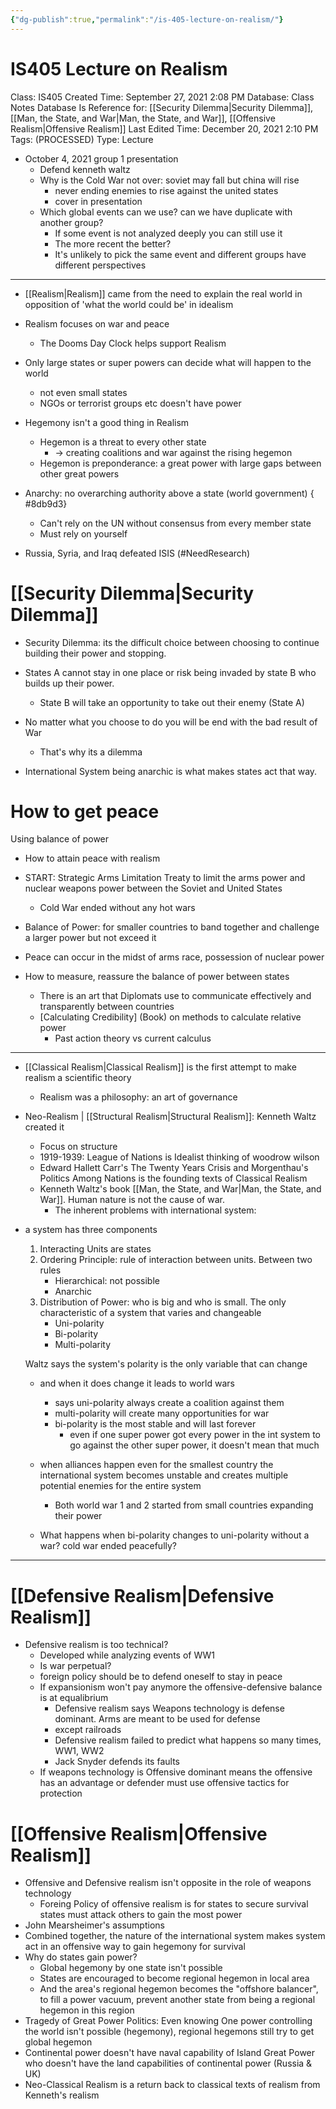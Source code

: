 ```yaml
---
{"dg-publish":true,"permalink":"/is-405-lecture-on-realism/"}
---
```


# IS405 Lecture on Realism

Class: IS405
Created Time: September 27, 2021 2:08 PM
Database: Class Notes Database
Is Reference for: [[Security Dilemma\|Security Dilemma]], [[Man, the State, and War\|Man, the State, and War]], [[Offensive Realism\|Offensive Realism]]
Last Edited Time: December 20, 2021 2:10 PM
Tags: (PROCESSED)
Type: Lecture

- October 4, 2021 group 1 presentation
    - Defend kenneth waltz
    - Why is the Cold War not over: soviet may fall but china will rise
        - never ending enemies to rise against the united states
        - cover in presentation
    - Which global events can we use? can we have duplicate with another group?
        - If some event is not analyzed deeply you can still use it
        - The more recent the better?
        - It's unlikely to pick the same event and different groups have different perspectives

---

- [[Realism\|Realism]] came from the need to explain the real world in opposition of 'what the world could be' in idealism
- Realism focuses on war and peace
    - The Dooms Day Clock helps support Realism
- Only large states or super powers can decide what will happen to the world
    - not even small states
    - NGOs or terrorist groups etc doesn't have power
- Hegemony isn't a good thing in Realism
    - Hegemon is a threat to every other state
        - → creating coalitions and war against the rising hegemon
    - Hegemon is preponderance: a great power with large gaps between other great powers
- Anarchy: no overarching authority above a state (world government)
{ #8db9d3}

    - Can't rely on the UN without consensus from every member state
    - Must rely on yourself
- Russia, Syria, and Iraq defeated ISIS (#NeedResearch)

# [[Security Dilemma\|Security Dilemma]]

- Security Dilemma: its the difficult choice between choosing to continue building their power and stopping.

- States A cannot stay in one place or risk being invaded by state B who builds up their power.
    - State B will take an opportunity to take out their enemy (State A)
- No matter what you choose to do you will be end with the bad result of War
    - That's why its a dilemma
- International System being anarchic is what makes states act that way.

# How to get peace

Using balance of power

- How to attain peace with realism

- START: Strategic Arms Limitation Treaty to limit the arms power and nuclear weapons power between the Soviet and United States
    - Cold War ended without any hot wars
- Balance of Power: for smaller countries to band together and challenge a larger power but not exceed it
- Peace can occur in the midst of arms race, possession of nuclear power

- How to measure, reassure the balance of power between states
    - There is an art that Diplomats use to communicate effectively and transparently between countries
    - [Calculating Credibility] (Book) on methods to calculate relative power
        - Past action theory vs current calculus

---

- [[Classical Realism\|Classical Realism]] is the first attempt to make realism a scientific theory
    - Realism was a philosophy: an art of governance
- Neo-Realism | [[Structural Realism\|Structural Realism]]: Kenneth Waltz created it
    - Focus on structure
    - 1919-1939: League of Nations is Idealist thinking of woodrow wilson
    - Edward Hallett Carr's The Twenty Years Crisis and Morgenthau's Politics Among Nations is the founding texts of Classical Realism
    - Kenneth Waltz's book [[Man, the State, and War\|Man, the State, and War]]. Human nature is not the cause of war.
        - The inherent problems with international system:
- a system has three components
    1. Interacting Units are states
    2. Ordering Principle: rule of interaction between units. Between two rules
        - Hierarchical: not possible
        - Anarchic
    3. Distribution of Power: who is big and who is small. The only characteristic of a system that varies and changeable
        - Uni-polarity
        - Bi-polarity
        - Multi-polarity
    
    Waltz says the system's polarity is the only variable that can change
    
    - and when it does change it leads to world wars
        - says uni-polarity always create a coalition against them
        - multi-polarity will create many opportunities for war
        - bi-polarity is the most stable and will last forever
            - even if one super power got every power in the int system to go against the other super power, it doesn't mean that much
            
    - when alliances happen even for the smallest country the international system becomes unstable and creates multiple potential enemies for the entire system
        - Both world war 1 and 2 started from small countries expanding their power
    - What happens when bi-polarity changes to uni-polarity without a war? cold war ended peacefully?

---

# [[Defensive Realism\|Defensive Realism]]

- Defensive realism is too technical?
    - Developed while analyzing events of WW1
    - Is war perpetual?
    - foreign policy should be to defend oneself to stay in peace
    - If expansionism won't pay anymore the offensive-defensive balance is at equalibrium
        - Defensive realism says Weapons technology is defense dominant. Arms are meant to be used for defense
        - except railroads
        - Defensive realism failed to predict what happens so many times, WW1, WW2
        - Jack Snyder defends its faults
    - If weapons technology is Offensive dominant means the offensive has an advantage or defender must use offensive tactics for protection

# [[Offensive Realism\|Offensive Realism]]

- Offensive and Defensive realism isn't opposite in the role of weapons technology
    - Foreing Policy of offensive realism is for states to secure survival states must attack others to gain the most power
- John Mearsheimer's assumptions
- Combined together, the nature of the international system makes system act in an offensive way to gain hegemony for survival
- Why do states gain power?
    - Global hegemony by one state isn't possible
    - States are encouraged to become regional hegemon in local area
    - And the area's regional hegemon becomes the "offshore balancer", to fill a power vacuum, prevent another state from being a regional hegemon in this region
- Tragedy of Great Power Politics: Even knowing One power controlling the world isn't possible (hegemony), regional hegemons still try to get global hegemon
- Continental power doesn't have naval capability of Island Great Power who doesn't have the land capabilities of continental power (Russia & UK)
- Neo-Classical Realism is a return back to classical texts of realism from Kenneth's realism
